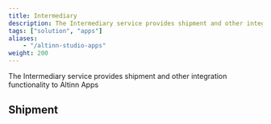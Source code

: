 ```yaml
---
title: Intermediary
description: The Intermediary service provides shipment and other integration functionality to Altinn Apps
tags: ["solution", "apps"]
aliases:
    - "/altinn-studio-apps"
weight: 200
---
```



The Intermediary service provides shipment and other integration functionality to Altinn Apps


## Shipment
